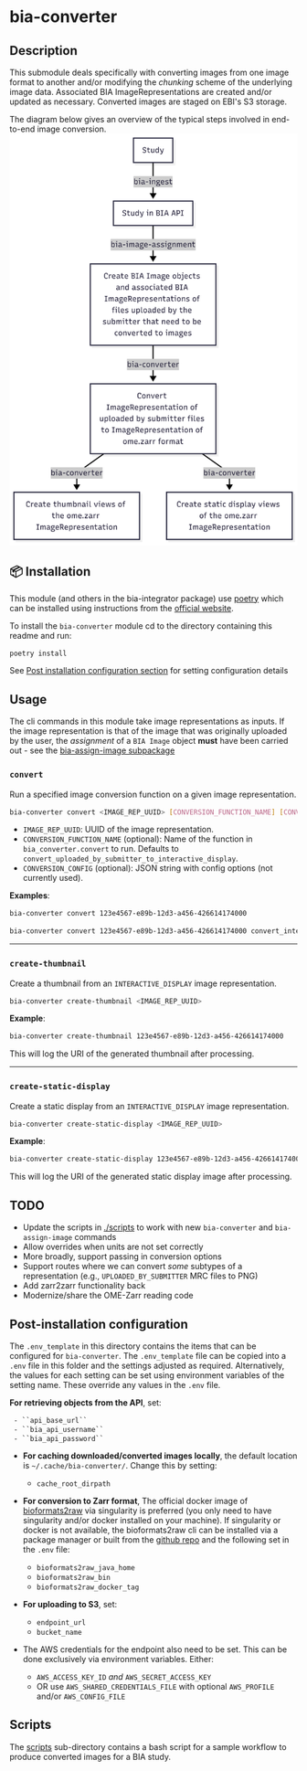 bia-converter
=============

## Description
This submodule deals specifically with converting images from one image format to another and/or modifying the *chunking* scheme of the underlying image data. Associated BIA ImageRepresentations are created and/or updated as necessary. Converted images are staged on EBI's S3 storage.

The diagram below gives an overview of the typical steps involved in end-to-end image conversion.
![mermaid schematic of image conversion workflow](./image_conversion_workflow.png)


## 📦 Installation
This module (and others in the bia-integrator package) use [poetry](https://python-poetry.org/) which can be installed using instructions from the [official website](https://python-poetry.org/docs/#installation).

To install the `bia-converter` module cd to the directory containing this readme and run:

```bash
poetry install
```
See [Post installation configuration section](#post-installation-configuration) for setting configuration details

## Usage
The cli commands in this module take image representations as inputs. If the image representation is that of the image that was originally uploaded by the user, the *assignment* of a `BIA Image` object **must** have been carried out - see the [bia-assign-image subpackage](../bia-assign-image/README.md)

### `convert`

Run a specified image conversion function on a given image representation.

```bash
bia-converter convert <IMAGE_REP_UUID> [CONVERSION_FUNCTION_NAME] [CONVERSION_CONFIG]
```

- `IMAGE_REP_UUID`: UUID of the image representation.
- `CONVERSION_FUNCTION_NAME` (optional): Name of the function in `bia_converter.convert` to run. Defaults to `convert_uploaded_by_submitter_to_interactive_display`.
- `CONVERSION_CONFIG` (optional): JSON string with config options (not currently used).

**Examples**:

```bash
bia-converter convert 123e4567-e89b-12d3-a456-426614174000
```

```bash
bia-converter convert 123e4567-e89b-12d3-a456-426614174000 convert_interactive_display_to_static_display
```

---

### `create-thumbnail`

Create a thumbnail from an `INTERACTIVE_DISPLAY` image representation.

```bash
bia-converter create-thumbnail <IMAGE_REP_UUID>
```

**Example**:

```bash
bia-converter create-thumbnail 123e4567-e89b-12d3-a456-426614174000
```

This will log the URI of the generated thumbnail after processing.

  ---

### `create-static-display`

Create a static display from an `INTERACTIVE_DISPLAY` image representation.

```bash
bia-converter create-static-display <IMAGE_REP_UUID>
```

**Example**:

```bash
bia-converter create-static-display 123e4567-e89b-12d3-a456-426614174000
```

This will log the URI of the generated static display image after processing.
## TODO

* Update the scripts in [./scripts](./scripts) to work with new `bia-converter` and `bia-assign-image` commands
* Allow overrides when units are not set correctly
* More broadly, support passing in conversion options
* Support routes where we can convert *some* subtypes of a representation (e.g., ``UPLOADED_BY_SUBMITTER`` MRC files to PNG)
* Add zarr2zarr functionality back
* Modernize/share the OME-Zarr reading code


## Post-installation configuration
The `.env_template` in this directory contains the items that can be configured for `bia-converter`. The `.env_template` file can be copied into a `.env` file in this folder and the settings adjusted as required. Alternatively, the values for each setting can be set using environment variables of the setting name. These override any values in the `.env` file.

  **For retrieving objects from the API**, set:

     - ``api_base_url``
     - ``bia_api_username``
     - ``bia_api_password``

  - **For caching downloaded/converted images locally**, the default location is ``~/.cache/bia-converter/``. Change this by setting:

     - ``cache_root_dirpath``

   - **For conversion to Zarr format**, The official docker image of [bioformats2raw](https://hub.docker.com/r/openmicroscopy/bioformats2raw/tags) via singularity is preferred (you only need to have singularity and/or docker installed on your machine). If singularity or docker is not available, the bioformats2raw cli can be installed via a package manager or built from the [github repo](https://github.com/glencoesoftware/bioformats2raw/tree/master) and the following set in the ``.env`` file:

     - ``bioformats2raw_java_home``
     - ``bioformats2raw_bin``
     - ``bioformats2raw_docker_tag``

   - **For uploading to S3**, set:

     - ``endpoint_url``
     - ``bucket_name``

   - The AWS credentials for the endpoint also need to be set. This can be done exclusively via environment variables. Either:

     - ``AWS_ACCESS_KEY_ID`` *and* ``AWS_SECRET_ACCESS_KEY``
     - OR use ``AWS_SHARED_CREDENTIALS_FILE`` with optional ``AWS_PROFILE`` and/or ``AWS_CONFIG_FILE``


## Scripts
The [scripts](./scripts) sub-directory contains a bash script for a sample workflow to produce converted images for a BIA study.
